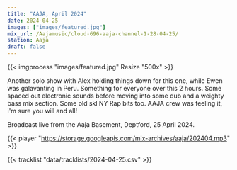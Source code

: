 ```yaml
---
title: "AAJA, April 2024"
date: 2024-04-25
images: ["images/featured.jpg"]
mix_url: /Aajamusic/cloud-696-aaja-channel-1-28-04-25/
station: Aaja
draft: false
---
```


{{< imgprocess "images/featured.jpg" Resize "500x" >}}

Another solo show  with Alex holding things down for this one, while Ewen was galavanting in Peru. Something for everyone over this 2 hours.
Some spaced out electronic sounds before moving into some dub and a weighty bass mix section. Some old skl NY Rap bits too. AAJA crew was feeling it, i'm sure you will and all!

Broadcast live from the Aaja Basement, Deptford, 25 April 2024.

{{< player "https://storage.googleapis.com/mix-archives/aaja/202404.mp3" >}}

{{< tracklist "data/tracklists/2024-04-25.csv" >}}
